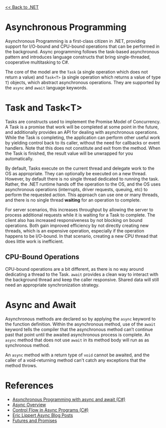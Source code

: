 [<< Back to .NET](index.md)

# Asynchronous Programming
Asynchronous Programming is a first-class citizen in .NET, providing support for I/O-bound and CPU-bound operations that can be performed in the background.  Async programming follows the task-based asynchronous pattern and introduces language constructs that bring single-threaded, cooperative multitasking to C#.  

The core of the model are the `Task` (a single operation which does not return a value) and `Task<T>` (a single operation which returns a value of type `T`) objects, which abstract asynchronous operations. They are supported by the `async` and `await` language keywords. 

# Task and Task\<T\>
Tasks are constructs used to implement the Promise Model of Concurrency.  A Task is a promise that work will be completed at some point in the future, and additionally provides an API for dealing with asynchronous operations.   While the Task is completing, the application can perform other useful work by yielding control back to its caller, without the need for callbacks or event handlers.  Note that this does not constitute and exit from the method.  When the Task is finished, the result value will be unwrapped for you automatically.

By default, Tasks execute on the current thread and delegate work to the OS as appropriate.  They can optionally be executed on a new thread.  However, by default there is no single thread dedicated to running the task.  Rather, the .NET runtime hands off the operation to the OS, and the OS uses asynchronous operations (interrupts, driver requests, queuing, etc) to perform the requested action.  This approach can use one or many threads, and there is no single thread **waiting** for an operation to complete.

For server scenarios, this increases throughput by allowing the server to process additional requests while it is waiting for a Task to complete.  The client also has increased responsiveness by not blocking on bound operations.  Both gain improved efficiency by not directly creating new threads, which is an expensive operation, especially if the operation happens to be I/O-bound.  In that scenario, creating a new CPU thread that does little work is inefficient.  

## CPU-Bound Operations
CPU-bound operations are a bit different, as there is no way around dedicating a thread to the Task.  `await` provides a clean way to interact with the background thread and keep the caller responsive.  Shared data will still need an appropriate synchronization strategy.  

# Async and Await
Asynchronous methods are declared so by applying the `async` keyword to the function definition.  Within the asynchronous method, use of the `await` keyword tells the compiler that the asynchronous method can’t continue past that point until the awaited asynchronous process is complete.  An `async` method that does not use `await` in its method body will run as as synchronous method.  

An `async` method with a return type of `void` cannot be awaited, and the caller of a void-returning method can't catch any exceptions that the method throws.  



# References
- [Asynchronous Programming with async and await (C#)](https://docs.microsoft.com/en-us/dotnet/csharp/programming-guide/concepts/async/)
- [Async Overview](https://docs.microsoft.com/en-us/dotnet/standard/async)
- [Control Flow in Async Programs (C#)](https://docs.microsoft.com/en-us/dotnet/csharp/programming-guide/concepts/async/control-flow-in-async-programs)
- [Eric Lippert Async Blog Posts](https://blogs.msdn.microsoft.com/ericlippert/tag/async/)
- [Futures and Promises](https://en.wikipedia.org/wiki/Futures_and_promises)